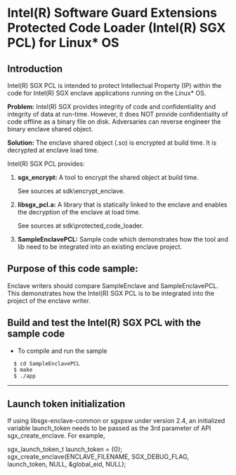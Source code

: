 Intel(R) Software Guard Extensions Protected Code Loader (Intel(R) SGX PCL) for Linux\* OS
================================================
Introduction
------------
Intel(R) SGX PCL is intended to protect Intellectual Property (IP) within the code for Intel(R) SGX enclave applications running on the Linux* OS.

**Problem:** Intel(R) SGX provides integrity of code and confidentiality and integrity of data at run-time. However, it does NOT provide confidentiality of code offline as a binary file on disk. Adversaries can reverse engineer the binary enclave shared object.

**Solution:** The enclave shared object (.so) is encrypted at build time. It is decrypted at enclave load time. 

Intel(R) SGX PCL provides: 
1. **sgx_encrypt:** A tool to encrypt the shared object at build time. 

   See sources at sdk\encrypt_enclave.
   
2. **libsgx_pcl.a:** A library that is statically linked to the enclave and enables the decryption of the enclave at load time.

   See sources at sdk\protected_code_loader.

3. **SampleEnclavePCL:** Sample code which demonstrates how the tool and lib need to be integrated into an existing enclave project. 

Purpose of this code sample:
--------------------------
Enclave writers should compare SampleEnclave and SampleEnclavePCL. This demonstrates how the Intel(R) SGX PCL is to be integrated into the project of the enclave writer.  

Build and test the Intel(R) SGX PCL with the sample code
--------------------------------------------------------

- To compile and run the sample
```
  $ cd SampleEnclavePCL
  $ make
  $ ./app
```

-------------------------------------------------
Launch token initialization
-------------------------------------------------
If using libsgx-enclave-common or sgxpsw under version 2.4, an initialized variable launch_token needs to be passed as the 3rd parameter of API sgx_create_enclave. For example,

sgx_launch_token_t launch_token = {0};
sgx_create_enclave(ENCLAVE_FILENAME, SGX_DEBUG_FLAG, launch_token, NULL, &global_eid, NULL);
